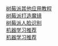 [树莓派其他应用教程](http://shumeipai.nxez.com/what-raspi-used-for)<br>
[树莓派打造魔镜](http://shumeipai.nxez.com/2015/04/08/make-magic-mirror-with-raspberry-pi.html)<br>
[树莓派人脸识别](http://www.open-electronics.org/raspberry-pi-and-the-camera-pi-module-face-recognition-tutorial/)<br>
[机器学习推荐](https://github.com/ty4z2008/Qix/blob/master/dl.md)<br>
[机器学习推荐](https://github.com/ty4z2008/Qix/blob/master/dl2.md)
